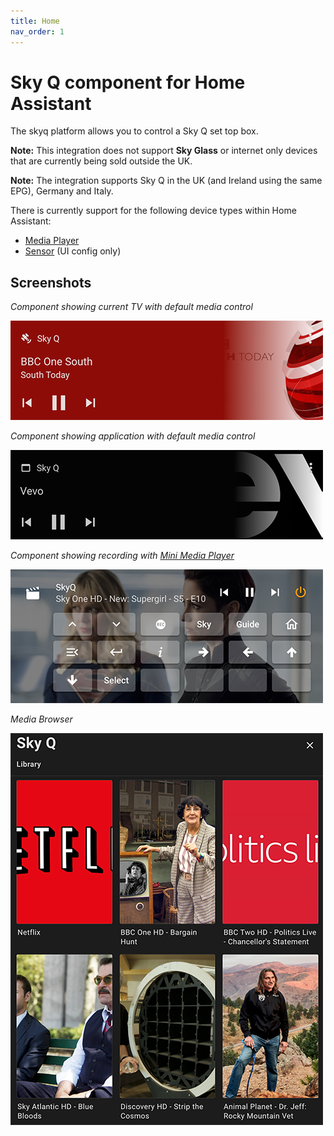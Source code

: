 ```yaml
---
title: Home
nav_order: 1
---
```


# Sky Q component for Home Assistant

The skyq platform allows you to control a Sky Q set top box.

**Note:** This integration does not support **Sky Glass** or internet only devices that are currently being sold outside the UK.

**Note:** The integration supports Sky Q in the UK (and Ireland using the same EPG), Germany and Italy.

There is currently support for the following device types within Home Assistant:

- [Media Player](./media_player_entity_attributes.md)
- [Sensor](./storage_sensor.md) (UI config only)

## Screenshots

_Component showing current TV with default media control_

<img src="./screenshots/skyq_1.png">

_Component showing application with default media control_

<img src="./screenshots/skyq_2.png">

_Component showing recording with [Mini Media Player](https://github.com/kalkih/mini-media-player)_

<img src="./screenshots/skyq_3.png">

_Media Browser_

<img src="./screenshots/skyq_4.png">

